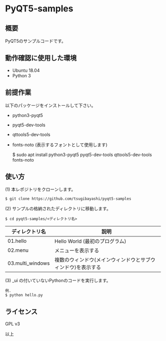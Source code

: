 # PyQT5-samples

## 概要

PyQT5のサンプルコードです。

## 動作確認に使用した環境

- Ubuntu 18.04
- Python 3

## 前提作業

以下のパッケージをインストールして下さい。

* python3-pyqt5
* pyqt5-dev-tools
* qttools5-dev-tools
* fonts-noto (表示するフォントとして使用します)

    $ sudo apt install python3-pyqt5 pyqt5-dev-tools qttools5-dev-tools fonts-noto

## 使い方

(1) 本レポジトリをクローンします。

    $ git clone https://github.com/tsugibayashi/pyqt5-samples

(2) サンプルの格納されたディレクトリに移動します。

    $ cd pyqt5-samples/<ディレクトリ名>

| ディレクトリ名 | 説明 |
----|----
| 01.hello | Hello World (最初のプログラム) |
| 02.menu | メニューを表示する |
| 03.multi_windows | 複数のウィンドウ(メインウィンドウとサブウィンドウ)を表示する |

(3) \_ui の付いていないPythonのコードを実行します。

    例.
    $ python hello.py

## ライセンス

GPL v3


以上
